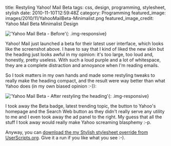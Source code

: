 title: Restyling Yahoo! Mail Beta
tags: css, design, programming, stylesheet, stylish
date: 2010-11-10T12:59:48Z
category: Programming
featured_image: images/2010/11/YahooMailBeta-Minimalist.png
featured_image_credit: Yahoo Mail Beta Minimalist Design

!['Yahoo Mail Beta - Before']({static}/images/2010/11/YahooMailBeta-Minimalist-Before.png){: .img-responsive}

Yahoo! Mail just launched a beta for their latest user interface, which looks like the screenshot above. I have to say that I kind of liked the new skin but the heading just looks awful in my opinion: it's too large, too loud and, honestly, pretty useless. With such a loud purple and a lot of whitespace, they are a complete distraction and annoyance when I'm reading emails.

So I took matters in my own hands and made some restyling tweaks to really make the heading compact, and the result were way better than what Yahoo does (in my own biased opinion :-)):

!['Yahoo Mail Beta - After restyling the heading']({static}/images/2010/11/YahooMailBeta-Minimalist.png){: .img-responsive}

I took away the Beta badge, latest trending topic, the button to Yahoo's homepage and the Search Web button as they didn't really serve any utility to me and I even took away the ad panel to the right. My guess that all the stuff I took away would really make Yahoo screaming blasphemy :-p.

Anyway, you can [download the my Stylish stylesheet override from UserScripts.org](http://userstyles.org/styles/39644). Give it a run if you like what you see :-).
